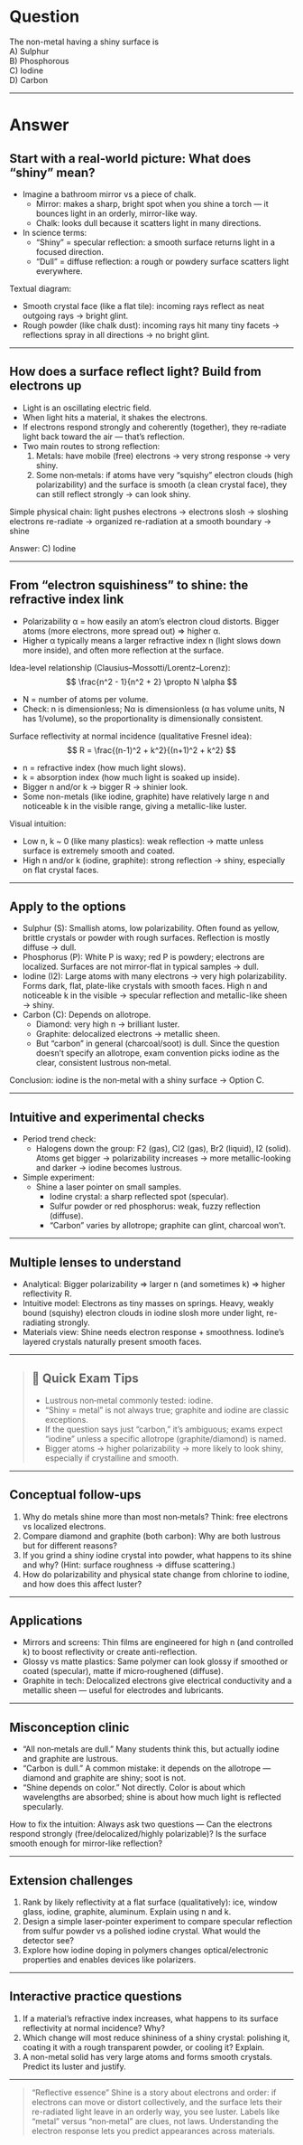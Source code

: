 # Question
The non-metal having a shiny surface is  
   A) Sulphur  
   B) Phosphorous  
   C) Iodine  
   D) Carbon 

---
# Answer

## Start with a real‑world picture: What does “shiny” mean?
- Imagine a bathroom mirror vs a piece of chalk.
  - Mirror: makes a sharp, bright spot when you shine a torch — it bounces light in an orderly, mirror-like way.
  - Chalk: looks dull because it scatters light in many directions.
- In science terms:
  - “Shiny” = specular reflection: a smooth surface returns light in a focused direction.
  - “Dull” = diffuse reflection: a rough or powdery surface scatters light everywhere.

Textual diagram:
- Smooth crystal face (like a flat tile): incoming rays reflect as neat outgoing rays → bright glint.
- Rough powder (like chalk dust): incoming rays hit many tiny facets → reflections spray in all directions → no bright glint.

---

## How does a surface reflect light? Build from electrons up
- Light is an oscillating electric field.
- When light hits a material, it shakes the electrons.
- If electrons respond strongly and coherently (together), they re‑radiate light back toward the air — that’s reflection.
- Two main routes to strong reflection:
  1) Metals: have mobile (free) electrons → very strong response → very shiny.
  2) Some non‑metals: if atoms have very “squishy” electron clouds (high polarizability) and the surface is smooth (a clean crystal face), they can still reflect strongly → can look shiny.

Simple physical chain:
light pushes electrons → electrons slosh → sloshing electrons re-radiate → organized re-radiation at a smooth boundary → shine

Answer: C) Iodine

---

## From “electron squishiness” to shine: the refractive index link
- Polarizability α = how easily an atom’s electron cloud distorts. Bigger atoms (more electrons, more spread out) ⇒ higher α.
- Higher α typically means a larger refractive index n (light slows down more inside), and often more reflection at the surface.

Idea-level relationship (Clausius–Mossotti/Lorentz–Lorenz):
$$
\frac{n^2 - 1}{n^2 + 2} \propto N \alpha
$$
- N = number of atoms per volume.
- Check: n is dimensionless; Nα is dimensionless (α has volume units, N has 1/volume), so the proportionality is dimensionally consistent.

Surface reflectivity at normal incidence (qualitative Fresnel idea):
$$
R = \frac{(n-1)^2 + k^2}{(n+1)^2 + k^2}
$$
- n = refractive index (how much light slows).
- k = absorption index (how much light is soaked up inside).
- Bigger n and/or k → bigger R → shinier look.
- Some non-metals (like iodine, graphite) have relatively large n and noticeable k in the visible range, giving a metallic-like luster.

Visual intuition:
- Low n, k ~ 0 (like many plastics): weak reflection → matte unless surface is extremely smooth and coated.
- High n and/or k (iodine, graphite): strong reflection → shiny, especially on flat crystal faces.

---

## Apply to the options
- Sulphur (S): Smallish atoms, low polarizability. Often found as yellow, brittle crystals or powder with rough surfaces. Reflection is mostly diffuse → dull.
- Phosphorus (P): White P is waxy; red P is powdery; electrons are localized. Surfaces are not mirror-flat in typical samples → dull.
- Iodine (I2): Large atoms with many electrons → very high polarizability. Forms dark, flat, plate-like crystals with smooth faces. High n and noticeable k in the visible → specular reflection and metallic-like sheen → shiny.
- Carbon (C): Depends on allotrope.
  - Diamond: very high n → brilliant luster.
  - Graphite: delocalized electrons → metallic sheen.
  - But “carbon” in general (charcoal/soot) is dull. Since the question doesn’t specify an allotrope, exam convention picks iodine as the clear, consistent lustrous non‑metal.

Conclusion: iodine is the non‑metal with a shiny surface → Option C.

---

## Intuitive and experimental checks
- Period trend check:
  - Halogens down the group: F2 (gas), Cl2 (gas), Br2 (liquid), I2 (solid). Atoms get bigger → polarizability increases → more metallic-looking and darker → iodine becomes lustrous.
- Simple experiment:
  - Shine a laser pointer on small samples.
    - Iodine crystal: a sharp reflected spot (specular).
    - Sulfur powder or red phosphorus: weak, fuzzy reflection (diffuse).
    - “Carbon” varies by allotrope; graphite can glint, charcoal won’t.

---

## Multiple lenses to understand
- Analytical: Bigger polarizability ⇒ larger n (and sometimes k) ⇒ higher reflectivity R.
- Intuitive model: Electrons as tiny masses on springs. Heavy, weakly bound (squishy) electron clouds in iodine slosh more under light, re-radiating strongly.
- Materials view: Shine needs electron response + smoothness. Iodine’s layered crystals naturally present smooth faces.

---

> ## 🧠 Quick Exam Tips
> - Lustrous non‑metal commonly tested: iodine.
> - “Shiny = metal” is not always true; graphite and iodine are classic exceptions.
> - If the question says just “carbon,” it’s ambiguous; exams expect “iodine” unless a specific allotrope (graphite/diamond) is named.
> - Bigger atoms → higher polarizability → more likely to look shiny, especially if crystalline and smooth.

---

## Conceptual follow‑ups
1) Why do metals shine more than most non‑metals? Think: free electrons vs localized electrons.
2) Compare diamond and graphite (both carbon): Why are both lustrous but for different reasons?
3) If you grind a shiny iodine crystal into powder, what happens to its shine and why? (Hint: surface roughness → diffuse scattering.)
4) How do polarizability and physical state change from chlorine to iodine, and how does this affect luster?

---

## Applications
- Mirrors and screens: Thin films are engineered for high n (and controlled k) to boost reflectivity or create anti-reflection.
- Glossy vs matte plastics: Same polymer can look glossy if smoothed or coated (specular), matte if micro‑roughened (diffuse).
- Graphite in tech: Delocalized electrons give electrical conductivity and a metallic sheen — useful for electrodes and lubricants.

---

## Misconception clinic
- “All non‑metals are dull.” Many students think this, but actually iodine and graphite are lustrous.
- “Carbon is dull.” A common mistake: it depends on the allotrope — diamond and graphite are shiny; soot is not.
- “Shine depends on color.” Not directly. Color is about which wavelengths are absorbed; shine is about how much light is reflected specularly.

How to fix the intuition: Always ask two questions — Can the electrons respond strongly (free/delocalized/highly polarizable)? Is the surface smooth enough for mirror-like reflection?

---

## Extension challenges
1) Rank by likely reflectivity at a flat surface (qualitatively): ice, window glass, iodine, graphite, aluminum. Explain using n and k.
2) Design a simple laser-pointer experiment to compare specular reflection from sulfur powder vs a polished iodine crystal. What would the detector see?
3) Explore how iodine doping in polymers changes optical/electronic properties and enables devices like polarizers.

---

## Interactive practice questions
1) If a material’s refractive index increases, what happens to its surface reflectivity at normal incidence? Why?
2) Which change will most reduce shininess of a shiny crystal: polishing it, coating it with a rough transparent powder, or cooling it? Explain.
3) A non-metal solid has very large atoms and forms smooth crystals. Predict its luster and justify.

---

> “Reflective essence”
> Shine is a story about electrons and order: if electrons can move or distort collectively, and the surface lets their re-radiated light leave in an orderly way, you see luster. Labels like “metal” versus “non‑metal” are clues, not laws. Understanding the electron response lets you predict appearances across materials.